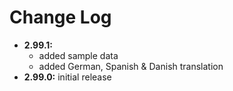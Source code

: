 Change Log 
==========

* __2.99.1:__
	* added sample data
	* added German, Spanish & Danish translation
* __2.99.0:__ initial release
